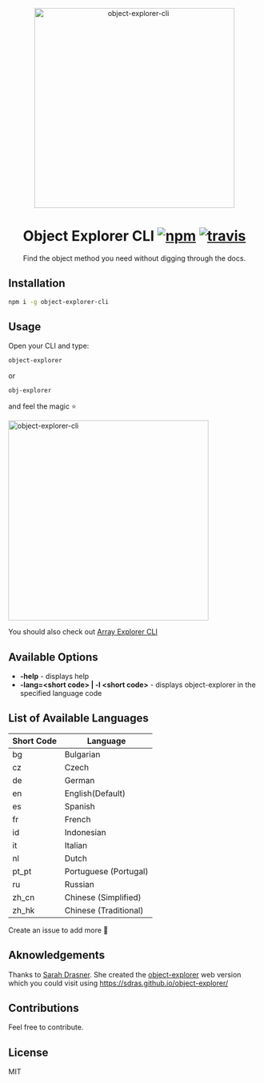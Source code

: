 <p align="center">
  <img src="https://res.cloudinary.com/stackpie/image/upload/v1521406247/object_explorer_init_xkpwsd.png" width="400" alt="object-explorer-cli">
</p>
<h1 align="center">
	Object Explorer CLI
	<a href="https://www.npmjs.org/package/object-explorer-cli"><img src="https://img.shields.io/npm/v/object-explorer-cli.svg?style=flat" alt="npm"></a> <a href="https://travis-ci.org/ooade/object-explorer-cli"><img src="https://travis-ci.org/ooade/object-explorer-cli.svg?branch=master" alt="travis"></a>
</h1>
<p align="center">Find the object method you need without digging through the docs.</p>

## Installation

```sh
npm i -g object-explorer-cli
```

## Usage

Open your CLI and type:
```sh
object-explorer
```
or
```sh
obj-explorer
```
and feel the magic :star:

<img src="https://res.cloudinary.com/stackpie/image/upload/v1522560308/object_explorer_se8o8u.png" width="400" alt="object-explorer-cli">

You should also check out [Array Explorer CLI](https://github.com/ooade/array-explorer-cli)

## Available Options

- **-help** - displays help
- **-lang=\<short code\> | -l \<short code\>** - displays object-explorer in the specified language code

## List of Available Languages

| Short Code | Language |
| - | - |
|bg|Bulgarian|
|cz|Czech|
|de|German|
|en|English(Default)|
|es|Spanish|
|fr|French|
|id|Indonesian|
|it|Italian|
|nl|Dutch|
|pt_pt|Portuguese (Portugal)|
|ru|Russian|
|zh_cn|Chinese (Simplified)|
|zh_hk|Chinese (Traditional)|

Create an issue to add more :tada:

## Aknowledgements
Thanks to [Sarah Drasner](https://github.com/sdras). She created the [object-explorer](https://github.com/sdras/object-explorer) web version which you could visit using https://sdras.github.io/object-explorer/

## Contributions
Feel free to contribute.

## License
MIT